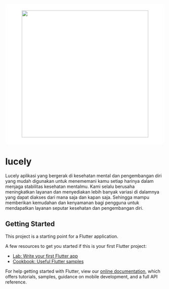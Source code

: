 <p align="center" style="background-color: #fff;padding:20px;border-radius:10px;"><a href="https://g0ejswi3ymsl.swipepages.net/" target="_blank"><img src="https://media.swipepages.com/2021/9/logo-lucely-750.png" width="400"></a></p>

# lucely

Lucely aplikasi yang bergerak di kesehatan mental dan pengembangan diri yang mudah digunakan untuk menememani kamu setiap harinya dalam menjaga stabilitas kesehatan mentalmu. Kami selalu berusaha meningkatkan layanan dan menyediakan lebih banyak variasi di dalamnya yang dapat diakses dari mana saja dan kapan saja. Sehingga mampu memberikan kemudahan dan kenyamanan bagi pengguna untuk mendapatkan layanan seputar kesehatan dan pengembangan diri.

## Getting Started

This project is a starting point for a Flutter application.

A few resources to get you started if this is your first Flutter project:

- [Lab: Write your first Flutter app](https://flutter.dev/docs/get-started/codelab)
- [Cookbook: Useful Flutter samples](https://flutter.dev/docs/cookbook)

For help getting started with Flutter, view our
[online documentation](https://flutter.dev/docs), which offers tutorials,
samples, guidance on mobile development, and a full API reference.
